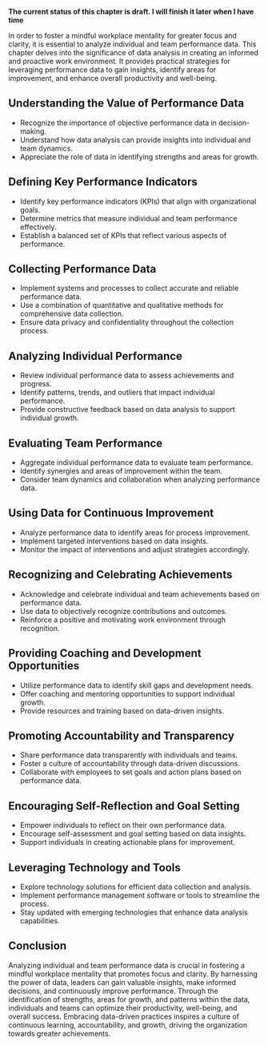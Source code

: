 **The current status of this chapter is draft. I will finish it later when I have time**

In order to foster a mindful workplace mentality for greater focus and clarity, it is essential to analyze individual and team performance data. This chapter delves into the significance of data analysis in creating an informed and proactive work environment. It provides practical strategies for leveraging performance data to gain insights, identify areas for improvement, and enhance overall productivity and well-being.

Understanding the Value of Performance Data
-------------------------------------------

* Recognize the importance of objective performance data in decision-making.
* Understand how data analysis can provide insights into individual and team dynamics.
* Appreciate the role of data in identifying strengths and areas for growth.

Defining Key Performance Indicators
-----------------------------------

* Identify key performance indicators (KPIs) that align with organizational goals.
* Determine metrics that measure individual and team performance effectively.
* Establish a balanced set of KPIs that reflect various aspects of performance.

Collecting Performance Data
---------------------------

* Implement systems and processes to collect accurate and reliable performance data.
* Use a combination of quantitative and qualitative methods for comprehensive data collection.
* Ensure data privacy and confidentiality throughout the collection process.

Analyzing Individual Performance
--------------------------------

* Review individual performance data to assess achievements and progress.
* Identify patterns, trends, and outliers that impact individual performance.
* Provide constructive feedback based on data analysis to support individual growth.

Evaluating Team Performance
---------------------------

* Aggregate individual performance data to evaluate team performance.
* Identify synergies and areas of improvement within the team.
* Consider team dynamics and collaboration when analyzing performance data.

Using Data for Continuous Improvement
-------------------------------------

* Analyze performance data to identify areas for process improvement.
* Implement targeted interventions based on data insights.
* Monitor the impact of interventions and adjust strategies accordingly.

Recognizing and Celebrating Achievements
----------------------------------------

* Acknowledge and celebrate individual and team achievements based on performance data.
* Use data to objectively recognize contributions and outcomes.
* Reinforce a positive and motivating work environment through recognition.

Providing Coaching and Development Opportunities
------------------------------------------------

* Utilize performance data to identify skill gaps and development needs.
* Offer coaching and mentoring opportunities to support individual growth.
* Provide resources and training based on data-driven insights.

Promoting Accountability and Transparency
-----------------------------------------

* Share performance data transparently with individuals and teams.
* Foster a culture of accountability through data-driven discussions.
* Collaborate with employees to set goals and action plans based on performance data.

Encouraging Self-Reflection and Goal Setting
--------------------------------------------

* Empower individuals to reflect on their own performance data.
* Encourage self-assessment and goal setting based on data insights.
* Support individuals in creating actionable plans for improvement.

Leveraging Technology and Tools
-------------------------------

* Explore technology solutions for efficient data collection and analysis.
* Implement performance management software or tools to streamline the process.
* Stay updated with emerging technologies that enhance data analysis capabilities.

Conclusion
----------

Analyzing individual and team performance data is crucial in fostering a mindful workplace mentality that promotes focus and clarity. By harnessing the power of data, leaders can gain valuable insights, make informed decisions, and continuously improve performance. Through the identification of strengths, areas for growth, and patterns within the data, individuals and teams can optimize their productivity, well-being, and overall success. Embracing data-driven practices inspires a culture of continuous learning, accountability, and growth, driving the organization towards greater achievements.
